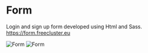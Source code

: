 # Form                                                                                                        
Login and sign up form developed using Html and Sass.                                               
https://form.freecluster.eu

![Form](https://user-images.githubusercontent.com/103287710/185458743-f10c0ecd-44e2-4b79-9932-acbe8c1fd735.jpg)
![Form](https://user-images.githubusercontent.com/103287710/185458861-b7165842-ad55-4eae-88a2-7ab572108d70.jpg)
